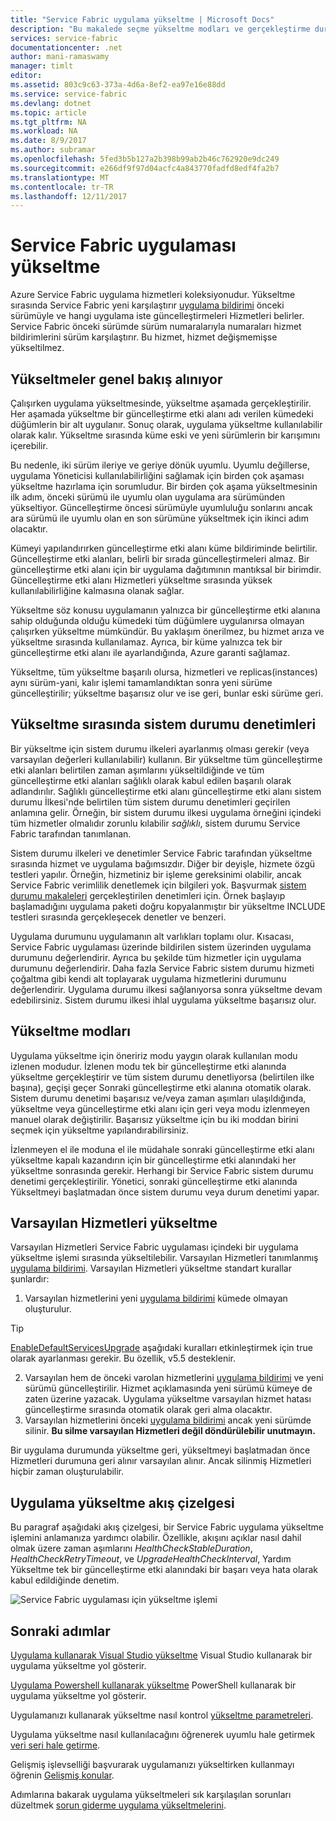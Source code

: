 ```yaml
---
title: "Service Fabric uygulama yükseltme | Microsoft Docs"
description: "Bu makalede seçme yükseltme modları ve gerçekleştirme durumu denetimleri de dahil olmak üzere bir Service Fabric uygulama yükseltme giriş bilgileri sağlar."
services: service-fabric
documentationcenter: .net
author: mani-ramaswamy
manager: timlt
editor: 
ms.assetid: 803c9c63-373a-4d6a-8ef2-ea97e16e88dd
ms.service: service-fabric
ms.devlang: dotnet
ms.topic: article
ms.tgt_pltfrm: NA
ms.workload: NA
ms.date: 8/9/2017
ms.author: subramar
ms.openlocfilehash: 5fed3b5b127a2b398b99ab2b46c762920e9dc249
ms.sourcegitcommit: e266df9f97d04acfc4a843770fadfd8edf4fa2b7
ms.translationtype: MT
ms.contentlocale: tr-TR
ms.lasthandoff: 12/11/2017
---
```

# <a name="service-fabric-application-upgrade"></a>Service Fabric uygulaması yükseltme
Azure Service Fabric uygulama hizmetleri koleksiyonudur. Yükseltme sırasında Service Fabric yeni karşılaştırır [uygulama bildirimi](service-fabric-application-and-service-manifests.md) önceki sürümüyle ve hangi uygulama iste güncelleştirmeleri Hizmetleri belirler. Service Fabric önceki sürümde sürüm numaralarıyla numaraları hizmet bildirimlerini sürüm karşılaştırır. Bu hizmet, hizmet değişmemişse yükseltilmez.

## <a name="rolling-upgrades-overview"></a>Yükseltmeler genel bakış alınıyor
Çalışırken uygulama yükseltmesinde, yükseltme aşamada gerçekleştirilir. Her aşamada yükseltme bir güncelleştirme etki alanı adı verilen kümedeki düğümlerin bir alt uygulanır. Sonuç olarak, uygulama yükseltme kullanılabilir olarak kalır. Yükseltme sırasında küme eski ve yeni sürümlerin bir karışımını içerebilir.

Bu nedenle, iki sürüm ileriye ve geriye dönük uyumlu. Uyumlu değillerse, uygulama Yöneticisi kullanılabilirliğini sağlamak için birden çok aşaması yükseltme hazırlama için sorumludur. Bir birden çok aşama yükseltmesinin ilk adım, önceki sürümü ile uyumlu olan uygulama ara sürümünden yükseltiyor. Güncelleştirme öncesi sürümüyle uyumluluğu sonlarını ancak ara sürümü ile uyumlu olan en son sürümüne yükseltmek için ikinci adım olacaktır.

Kümeyi yapılandırırken güncelleştirme etki alanı küme bildiriminde belirtilir. Güncelleştirme etki alanları, belirli bir sırada güncelleştirmeleri almaz. Bir güncelleştirme etki alanı için bir uygulama dağıtımının mantıksal bir birimdir. Güncelleştirme etki alanı Hizmetleri yükseltme sırasında yüksek kullanılabilirliğine kalmasına olanak sağlar.

Yükseltme söz konusu uygulamanın yalnızca bir güncelleştirme etki alanına sahip olduğunda olduğu kümedeki tüm düğümlere uygulanırsa olmayan çalışırken yükseltme mümkündür. Bu yaklaşım önerilmez, bu hizmet arıza ve yükseltme sırasında kullanılamaz. Ayrıca, bir küme yalnızca tek bir güncelleştirme etki alanı ile ayarlandığında, Azure garanti sağlamaz.

Yükseltme, tüm yükseltme başarılı olursa, hizmetleri ve replicas(instances) aynı sürüm-yani, kalır işlemi tamamlandıktan sonra yeni sürüme güncelleştirilir; yükseltme başarısız olur ve ise geri, bunlar eski sürüme geri.

## <a name="health-checks-during-upgrades"></a>Yükseltme sırasında sistem durumu denetimleri
Bir yükseltme için sistem durumu ilkeleri ayarlanmış olması gerekir (veya varsayılan değerleri kullanılabilir) kullanın. Bir yükseltme tüm güncelleştirme etki alanları belirtilen zaman aşımlarını yükseltildiğinde ve tüm güncelleştirme etki alanları sağlıklı olarak kabul edilen başarılı olarak adlandırılır.  Sağlıklı güncelleştirme etki alanı güncelleştirme etki alanı sistem durumu İlkesi'nde belirtilen tüm sistem durumu denetimleri geçirilen anlamına gelir. Örneğin, bir sistem durumu ilkesi uygulama örneğini içindeki tüm hizmetler olmalıdır zorunlu kılabilir *sağlıklı*, sistem durumu Service Fabric tarafından tanımlanan.

Sistem durumu ilkeleri ve denetimler Service Fabric tarafından yükseltme sırasında hizmet ve uygulama bağımsızdır. Diğer bir deyişle, hizmete özgü testleri yapılır.  Örneğin, hizmetiniz bir işleme gereksinimi olabilir, ancak Service Fabric verimlilik denetlemek için bilgileri yok. Başvurmak [sistem durumu makaleleri](service-fabric-health-introduction.md) gerçekleştirilen denetimleri için. Örnek başlayıp başlamadığını uygulama paketi doğru kopyalanmıştır bir yükseltme INCLUDE testleri sırasında gerçekleşecek denetler ve benzeri.

Uygulama durumunu uygulamanın alt varlıkları toplamı olur. Kısacası, Service Fabric uygulaması üzerinde bildirilen sistem üzerinden uygulama durumunu değerlendirir. Ayrıca bu şekilde tüm hizmetler için uygulama durumunu değerlendirir. Daha fazla Service Fabric sistem durumu hizmeti çoğaltma gibi kendi alt toplayarak uygulama hizmetlerini durumunu değerlendirir. Uygulama durumu ilkesi sağlanıyorsa sonra yükseltme devam edebilirsiniz. Sistem durumu ilkesi ihlal uygulama yükseltme başarısız olur.

## <a name="upgrade-modes"></a>Yükseltme modları
Uygulama yükseltme için öneririz modu yaygın olarak kullanılan modu izlenen modudur. İzlenen modu tek bir güncelleştirme etki alanında yükseltme gerçekleştirir ve tüm sistem durumu denetliyorsa (belirtilen ilke başına), geçişi geçer Sonraki güncelleştirme etki alanına otomatik olarak.  Sistem durumu denetimi başarısız ve/veya zaman aşımları ulaşıldığında, yükseltme veya güncelleştirme etki alanı için geri veya modu izlenmeyen manuel olarak değiştirilir. Başarısız yükseltme için bu iki moddan birini seçmek için yükseltme yapılandırabilirsiniz. 

İzlenmeyen el ile moduna el ile müdahale sonraki güncelleştirme etki alanı yükseltme kapalı kazandırın için bir güncelleştirme etki alanındaki her yükseltme sonrasında gerekir. Herhangi bir Service Fabric sistem durumu denetimi gerçekleştirilir. Yönetici, sonraki güncelleştirme etki alanında Yükseltmeyi başlatmadan önce sistem durumu veya durum denetimi yapar.

## <a name="upgrade-default-services"></a>Varsayılan Hizmetleri yükseltme
Varsayılan Hizmetleri Service Fabric uygulaması içindeki bir uygulama yükseltme işlemi sırasında yükseltilebilir. Varsayılan Hizmetleri tanımlanmış [uygulama bildirimi](service-fabric-application-and-service-manifests.md). Varsayılan Hizmetleri yükseltme standart kurallar şunlardır:

1. Varsayılan hizmetlerini yeni [uygulama bildirimi](service-fabric-application-and-service-manifests.md) kümede olmayan oluşturulur.
> [!TIP]
> [EnableDefaultServicesUpgrade](service-fabric-cluster-fabric-settings.md) aşağıdaki kuralları etkinleştirmek için true olarak ayarlanması gerekir. Bu özellik, v5.5 desteklenir.

2. Varsayılan hem de önceki varolan hizmetlerini [uygulama bildirimi](service-fabric-application-and-service-manifests.md) ve yeni sürümü güncelleştirilir. Hizmet açıklamasında yeni sürümü kümeye de zaten üzerine yazacak. Uygulama yükseltme varsayılan hizmet hatası güncelleştirme sırasında otomatik olarak geri alma olacaktır.
3. Varsayılan hizmetlerini önceki [uygulama bildirimi](service-fabric-application-and-service-manifests.md) ancak yeni sürümde silinir. **Bu silme varsayılan Hizmetleri değil döndürülebilir unutmayın.**

Bir uygulama durumunda yükseltme geri, yükseltmeyi başlatmadan önce Hizmetleri durumuna geri alınır varsayılan alınır. Ancak silinmiş Hizmetleri hiçbir zaman oluşturulabilir.

## <a name="application-upgrade-flowchart"></a>Uygulama yükseltme akış çizelgesi
Bu paragraf aşağıdaki akış çizelgesi, bir Service Fabric uygulama yükseltme işlemini anlamanıza yardımcı olabilir. Özellikle, akışını açıklar nasıl dahil olmak üzere zaman aşımlarını *HealthCheckStableDuration*, *HealthCheckRetryTimeout*, ve *UpgradeHealthCheckInterval*, Yardım Yükseltme tek bir güncelleştirme etki alanındaki bir başarı veya hata olarak kabul edildiğinde denetim.

![Service Fabric uygulaması için yükseltme işlemi][image]

## <a name="next-steps"></a>Sonraki adımlar
[Uygulama kullanarak Visual Studio yükseltme](service-fabric-application-upgrade-tutorial.md) Visual Studio kullanarak bir uygulama yükseltme yol gösterir.

[Uygulama Powershell kullanarak yükseltme](service-fabric-application-upgrade-tutorial-powershell.md) PowerShell kullanarak bir uygulama yükseltme yol gösterir.

Uygulamanızı kullanarak yükseltme nasıl kontrol [yükseltme parametreleri](service-fabric-application-upgrade-parameters.md).

Uygulama yükseltme nasıl kullanılacağını öğrenerek uyumlu hale getirmek [veri seri hale getirme](service-fabric-application-upgrade-data-serialization.md).

Gelişmiş işlevselliği başvurarak uygulamanızı yükseltirken kullanmayı öğrenin [Gelişmiş konular](service-fabric-application-upgrade-advanced.md).

Adımlarına bakarak uygulama yükseltmeleri sık karşılaşılan sorunları düzeltmek [sorun giderme uygulama yükseltmelerini](service-fabric-application-upgrade-troubleshooting.md).

[image]: media/service-fabric-application-upgrade/service-fabric-application-upgrade-flowchart.png
